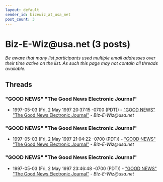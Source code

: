 ```yaml
---
layout: default
sender_id: bizewiz_at_usa_net
post_count: 3
---
```


# Biz-E-Wiz<span>@</span>usa.net (3 posts)

_Be aware that many list participants used multiple email addresses over their time active on the list. As such this page may not contain all threads available._

## Threads

### "GOOD NEWS"             "The Good News Electronic Journal"
+ 1997-05-03 (Fri, 2 May 1997 20:37:15 -0700 (PDT)) - ["GOOD NEWS"             "The Good News Electronic Journal"](/archive/1997/05/74b54071ac8e25b39d639fa37faaa5853b01207a570b220f62954164971c3fab) - _Biz-E-Wiz@usa.net_

### "GOOD NEWS"             "The Good News Electronic Journal"
+ 1997-05-03 (Fri, 2 May 1997 21:04:22 -0700 (PDT)) - ["GOOD NEWS"             "The Good News Electronic Journal"](/archive/1997/05/acfee2e747202f8fee64fa31e9890fd35475c4321fd0eb4408c41679f03f0f90) - _Biz-E-Wiz@usa.net_

### "GOOD NEWS"             "The Good News Electronic Journal"
+ 1997-05-03 (Fri, 2 May 1997 23:46:48 -0700 (PDT)) - ["GOOD NEWS"             "The Good News Electronic Journal"](/archive/1997/05/14e6794b96ca3ec26a0d089f6226d8ee35318cfa4d5ed95b53ad511164873aa4) - _Biz-E-Wiz@usa.net_

